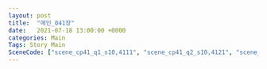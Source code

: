 ```yaml
---
layout: post
title:  "메인_041장"
date:   2021-07-18 13:00:00 +0000
categories: Main
Tags: Story Main
SceneCode: ["scene_cp41_q1_s10,4111", "scene_cp41_q2_s10,4121", "scene_cp41_q3_s10,4131", "scene_cp41_q4_s10,4141", "scene_cp41_q4_s20,4142", "scene_cp41_q4_s30,4143"]
---
```


